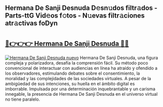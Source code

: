 ## Hermana De Sanji Desnuda D𝚎sn𝚞dos filtr𝚊dos - Parts-ttG Vid𝚎os f𝚘tos - N𝚞evas filtr𝚊ciones atr𝚊ctivas foDyn

# <h2><a href="http://mb6ujb.tromn.icu/?c=Hermana+De+Sanji+Desnuda">🔗👉👉👉 Hermana De Sanji Desnuda 🔗🔗</a></h2>

[![Hermana De Sanji Desnuda nuevo](https://i.imgur.com/pEAQMta.gif)](http://mb6ujb.tromn.icu/?c=Hermana+De+Sanji+Desnuda)
Hermana De Sanji Desnuda, una figura compleja y polarizadora, desafía la comprensión fácil. Su método poco convencional de interactuar con audiencias en línea ha atraído y ofendido a los observadores, estimulando debates sobre el consentimiento, la moralidad y las complejidades de las sociedades virtuales. A pesar de la ambigüedad de sus intenciones, su huella en el ámbito digital es imborrable. Impulsada por una determinación inquebrantable y un carisma innegable, la presencia de Hermana De Sanji Desnuda en el universo virtual no tiene paralelo.
